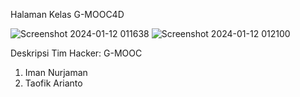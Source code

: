 Halaman Kelas G-MOOC4D

![Screenshot 2024-01-12 011638](https://github.com/nurzaman-now/G-MOOC-4D/assets/75087977/12e58087-be5d-416f-9b31-ef7e14c3b34e)
![Screenshot 2024-01-12 012100](https://github.com/nurzaman-now/G-MOOC-4D/assets/75087977/5e027afc-f52b-4df1-b7df-3609778dadd5)


Deskripsi Tim Hacker:
G-MOOC

1. Iman Nurjaman
2. Taofik Arianto

